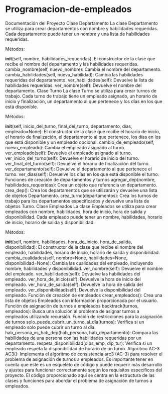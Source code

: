 # Programacion-de-empleados


Documentación del Proyecto
Clase Departamento
La clase Departamento se utiliza para crear departamentos con nombre y habilidades requeridas. Cada departamento puede tener un nombre y una lista de habilidades requeridas.

Métodos:

__init__(self, nombre, habilidades_requeridas): El constructor de la clase que recibe el nombre del departamento y las habilidades requeridas.
cambia_nombre(self, nuevo_nombre): Cambia el nombre del departamento.
cambia_habilidades(self, nueva_habilidad): Cambia las habilidades requeridas del departamento.
ver_habilidades(self): Devuelve la lista de habilidades requeridas.
ver_nombre(self): Devuelve el nombre del departamento.
Clase Turno
La clase Turno se utiliza para crear turnos de trabajo. Cada turno de trabajo tiene un empleado asignado, un horario de inicio y finalización, un departamento al que pertenece y los días en los que está disponible.

Métodos:

__init__(self, inicio_del_turno, final_del_turno, departamento, dias, empleado=None): El constructor de la clase que recibe el horario de inicio, el horario de finalización, el departamento al que pertenece, los días en los que está disponible y un empleado opcional.
cambio_de_empleado(self, nuevo_empleado): Cambia el empleado asignado al turno.
ver_empleado(self): Devuelve el empleado asignado al turno.
ver_inicio_del_turno(self): Devuelve el horario de inicio del turno.
ver_final_del_turno(self): Devuelve el horario de finalización del turno.
ver_departamento(self): Devuelve el departamento al que pertenece el turno.
ver_dias(self): Devuelve los días en los que está disponible el turno.
Funciones de creación de departamentos y turnos
agregar_dep(nombre, habilidades_requeridas): Crea un objeto que referencia un departamento.
crea_dep(): Crea los departamentos que se utilizarán y devuelve una lista de objetos Departamento.
crea_turno(departamentos): Crea los turnos de trabajo para los departamentos especificados y devuelve una lista de objetos Turno.
Clase Empleados
La clase Empleados se utiliza para crear empleados con nombre, habilidades, hora de inicio, hora de salida y disponibilidad. Cada empleado puede tener un nombre, habilidades, horario de inicio, horario de salida y disponibilidad.

Métodos:

__init__(self, nombre, habilidades, hora_de_inicio, hora_de_salida, disponibilidad): El constructor de la clase que recibe el nombre del empleado, habilidades, horario de inicio, horario de salida y disponibilidad.
cambia_cualidades(self, nombre=None, habilidades=None, disponibilidad=None): Cambia las cualidades del empleado, incluyendo nombre, habilidades y disponibilidad.
ver_nombre(self): Devuelve el nombre del empleado.
ver_habilidades(self): Devuelve las habilidades del empleado.
ver_hora_de_inicio(self): Devuelve la hora de inicio del empleado.
ver_hora_de_salida(self): Devuelve la hora de salida del empleado.
ver_disponibilidad(self): Devuelve la disponibilidad del empleado.
Función de creación de empleados
crear_empleados(): Crea una lista de objetos Empleados con información proporcionada por el usuario.
Función de asignación de turnos a empleados
backtrack(turnos, empleados): Busca una solución al problema de asignar turnos a empleados utilizando recursión.
Función de restricciones para la asignación de turnos
solo_puede_cubrir_un_turno_al_día(turnos): Verifica si un empleado solo puede cubrir un turno al día.
hab_persona_vs_hab_dep(hab_persona, hab_departamento): Compara las habilidades de una persona con las habilidades requeridas por un departamento.
respeta_disponibilidad(dips_emp, dip_tur): Verifica si un empleado respeta la disponibilidad de horario de un turno.
Algoritmo AC-3
AC3(): Implementa el algoritmo de consistencia arc3 (AC-3) para resolver el problema de asignación de turnos a empleados.
Es importante tener en cuenta que este es un esqueleto de código y puede requerir más desarrollo y ajustes para funcionar correctamente según los requisitos específicos del proyecto. El código proporcionado aquí se centra en la estructura de las clases y funciones para abordar el problema de asignación de turnos a empleados.
